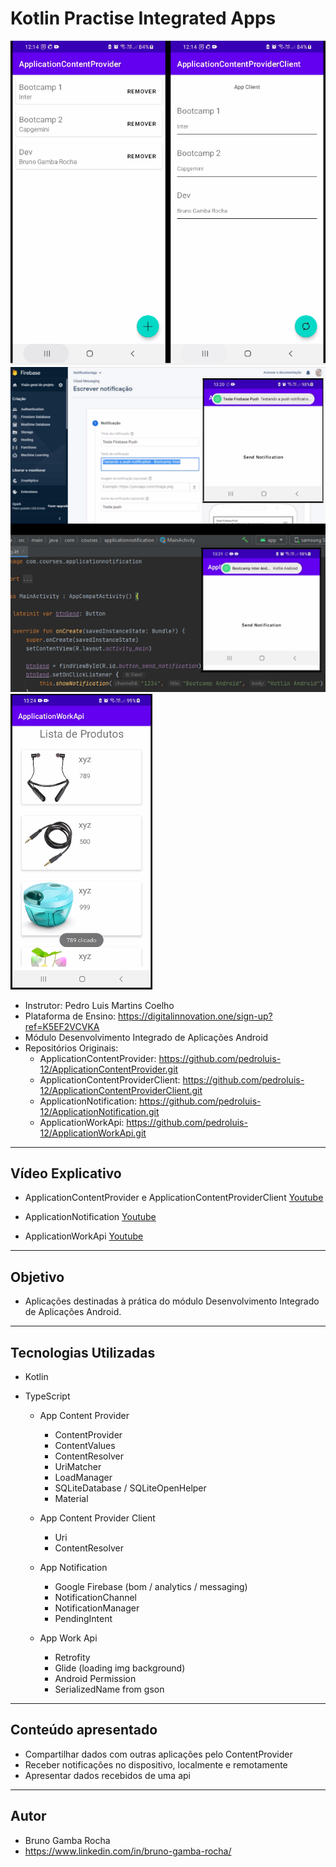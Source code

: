 # Kotlin Practise Integrated Apps

<img src="screenshot1.png"/>

<img src="screenshot2.png"/>

<img src="screenshot3.png"/>

- Instrutor: Pedro Luis Martins Coelho
- Plataforma de Ensino: https://digitalinnovation.one/sign-up?ref=K5EF2VCVKA
- Módulo Desenvolvimento Integrado de Aplicações Android
- Repositórios Originais:
	- ApplicationContentProvider: https://github.com/pedroluis-12/ApplicationContentProvider.git
	- ApplicationContentProviderClient: https://github.com/pedroluis-12/ApplicationContentProviderClient.git
	- ApplicationNotification: https://github.com/pedroluis-12/ApplicationNotification.git
	- ApplicationWorkApi: https://github.com/pedroluis-12/ApplicationWorkApi.git

	
<hr>

## Vídeo Explicativo

- ApplicationContentProvider e ApplicationContentProviderClient
  [Youtube](https://youtu.be/f3UR97eO660)

- ApplicationNotification
  [Youtube](https://youtu.be/AU7OOtGRKBI)

- ApplicationWorkApi
  [Youtube](https://youtu.be/tCaRMTa8qzI)

  


<hr>

##  Objetivo

- Aplicações destinadas à prática do módulo Desenvolvimento Integrado de Aplicações Android. 

  


<hr>

## Tecnologias Utilizadas
- Kotlin
- TypeScript

	- App Content Provider
		- ContentProvider
		- ContentValues
		- ContentResolver
		- UriMatcher
		- LoadManager
		- SQLiteDatabase / SQLiteOpenHelper
		- Material
	
	- App Content Provider Client
		- Uri
		- ContentResolver

	- App Notification	
		- Google Firebase (bom / analytics / messaging)
		- NotificationChannel
		- NotificationManager
		- PendingIntent
		
	- App Work Api
		- Retrofity
		- Glide (loading img background)
		- Android Permission
		- SerializedName from gson

		
<hr>

## Conteúdo apresentado

- Compartilhar dados com outras aplicações pelo ContentProvider
- Receber notificações no dispositivo, localmente e remotamente
- Apresentar dados recebidos de uma api


<hr>

## Autor

- Bruno Gamba Rocha
- https://www.linkedin.com/in/bruno-gamba-rocha/